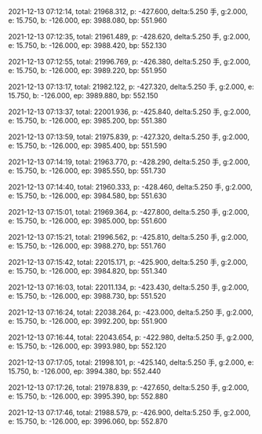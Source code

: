 2021-12-13 07:12:14, total: 21968.312, p: -427.600, delta:5.250 手, g:2.000, e: 15.750, b: -126.000, ep: 3988.080, bp: 551.960

2021-12-13 07:12:35, total: 21961.489, p: -428.620, delta:5.250 手, g:2.000, e: 15.750, b: -126.000, ep: 3988.420, bp: 552.130

2021-12-13 07:12:55, total: 21996.769, p: -426.380, delta:5.250 手, g:2.000, e: 15.750, b: -126.000, ep: 3989.220, bp: 551.950

2021-12-13 07:13:17, total: 21982.122, p: -427.320, delta:5.250 手, g:2.000, e: 15.750, b: -126.000, ep: 3989.880, bp: 552.150

2021-12-13 07:13:37, total: 22001.936, p: -425.840, delta:5.250 手, g:2.000, e: 15.750, b: -126.000, ep: 3985.200, bp: 551.380

2021-12-13 07:13:59, total: 21975.839, p: -427.320, delta:5.250 手, g:2.000, e: 15.750, b: -126.000, ep: 3985.400, bp: 551.590

2021-12-13 07:14:19, total: 21963.770, p: -428.290, delta:5.250 手, g:2.000, e: 15.750, b: -126.000, ep: 3985.550, bp: 551.730

2021-12-13 07:14:40, total: 21960.333, p: -428.460, delta:5.250 手, g:2.000, e: 15.750, b: -126.000, ep: 3984.580, bp: 551.630

2021-12-13 07:15:01, total: 21969.364, p: -427.800, delta:5.250 手, g:2.000, e: 15.750, b: -126.000, ep: 3985.000, bp: 551.600

2021-12-13 07:15:21, total: 21996.562, p: -425.810, delta:5.250 手, g:2.000, e: 15.750, b: -126.000, ep: 3988.270, bp: 551.760

2021-12-13 07:15:42, total: 22015.171, p: -425.900, delta:5.250 手, g:2.000, e: 15.750, b: -126.000, ep: 3984.820, bp: 551.340

2021-12-13 07:16:03, total: 22011.134, p: -423.430, delta:5.250 手, g:2.000, e: 15.750, b: -126.000, ep: 3988.730, bp: 551.520

2021-12-13 07:16:24, total: 22038.264, p: -423.000, delta:5.250 手, g:2.000, e: 15.750, b: -126.000, ep: 3992.200, bp: 551.900

2021-12-13 07:16:44, total: 22043.654, p: -422.980, delta:5.250 手, g:2.000, e: 15.750, b: -126.000, ep: 3993.980, bp: 552.120

2021-12-13 07:17:05, total: 21998.101, p: -425.140, delta:5.250 手, g:2.000, e: 15.750, b: -126.000, ep: 3994.380, bp: 552.440

2021-12-13 07:17:26, total: 21978.839, p: -427.650, delta:5.250 手, g:2.000, e: 15.750, b: -126.000, ep: 3995.390, bp: 552.880

2021-12-13 07:17:46, total: 21988.579, p: -426.900, delta:5.250 手, g:2.000, e: 15.750, b: -126.000, ep: 3996.060, bp: 552.870